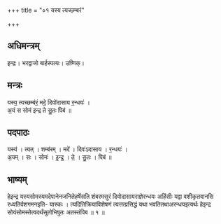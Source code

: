 +++
title = "०१ यस्य त्यच्छम्बरं"

+++
## अधिमन्त्रम्
इन्द्रः। भरद्वाजो बार्हस्पत्यः। उष्णिक्।

## मन्त्रः
यस्य॒ त्यच्छम्ब॑रं॒ मदे॒ दिवो॑दासाय र॒न्धयः॑ ।  
अ॒यं स सोम॑ इन्द्र ते सु॒तः पिब॑ ॥

## पदपाठः
यस्य॑ । त्यत् । शम्ब॑रम् । मदे॑ । दिवः॑ऽदासाय । र॒न्धयः॑ ।  
अ॒यम् । सः । सोमः॑ । इ॒न्द्र॒ । ते॒ । सु॒तः । पिब॑ ॥

## भाष्यम्
हेइन्द्र यस्यसोमस्यमदेपानेनजनितेहर्षेसति शंबरमसुरं दिवोदासायराज्ञेरन्धयः अहिंसीः यद्वा वशीकृतवानसि रध्यतिर्वशगमनइति- यास्कः । त्यदितिक्रियाविशेषणं त्यत्तत्प्रसिद्धं यथा भवतितथाअरन्धयइत्यर्थः हेइन्द्र सोयंसोमस्तेत्वदर्थंसुतोभिषुतः अतस्तंपिब ॥ १ ॥